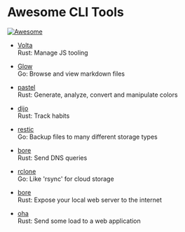 # Awesome CLI Tools
[![Awesome](https://awesome.re/badge.svg)](https://awesome.re)

- [Volta](https://github.com/volta-cli/volta)  
Rust: Manage JS tooling

- [Glow](https://github.com/charmbracelet/glow)  
Go: Browse and view markdown files

- [pastel](https://github.com/sharkdp/pastel)  
Rust: Generate, analyze, convert and manipulate colors

- [dijo](https://github.com/NerdyPepper/dijo)  
Rust: Track habits

- [restic](https://github.com/restic/restic)  
Go: Backup files to many different storage types

- [bore](https://bitbucket.org/delan/nonymous/)  
Rust: Send DNS queries

- [rclone](https://github.com/rclone/rclone)  
Go: Like 'rsync' for cloud storage

- [bore](https://github.com/ekzhang/bore)  
Rust: Expose your local web server to the internet

- [oha](https://github.com/hatoo/oha)  
Rust: Send some load to a web application
